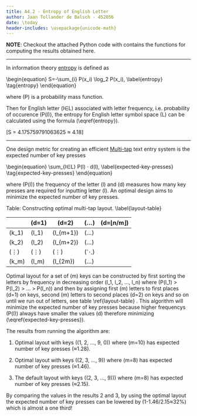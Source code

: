 ```yaml
---
title: A4.2 - Entropy of English Letter
author: Jaan Tollander de Balsch - 452056
date: \today
header-includes: \usepackage{unicode-math}
---
```


**NOTE**: Checkout the attached Python code with contains the functions for computing the results obtained here.

---

In information theory [entropy](https://en.wikipedia.org/wiki/Entropy_(information_theory)) is defined as

\begin{equation}
S=-\sum_{i} P(x_i) \log_2 P(x_i),
\label{entropy}
\tag{entropy}
\end{equation}

where \(P\) is a probability mass function.

Then for English letter \(l∈L\) associated with letter frequency, i.e. probability of occurence \(P(l)\), the entropy for English letter symbol space \(L\) can be calculated using the formula \(\eqref{entropy}\).

\[S = 4.175759791063625 ≈ 4.18\]

---

One design metric for creating an efficient [Multi-tap](https://en.wikipedia.org/wiki/Multi-tap) text entry system is the expected number of key presses

\begin{equation}
\sum_{l∈L} P(l) ⋅ d(l),
\label{expected-key-presses}
\tag{expected-key-presses}
\end{equation}

where \(P(l)\) the frequency of the letter \(l\) and \(d\) measures how many key presses are required for inputting letter \(l\). An optimal design aims to minimize the expected number of key presses.

Table: Constructing optimal multi-tap layout. \label{layout-table}

|       |\(d=1\)  |\(d=2\)      |\(…\)|\(d=⌊n/m⌋\)|
|-------|-------|-----------|-----|-------|
|\(k_1\)|\(l_1\)|\(l_{m+1}\)|\(…\)||
|\(k_2\)|\(l_2\)|\(l_{m+2}\)|\(…\)||
|\(⋮\)  |\(⋮\)  |\(⋮\)      |\(⋱\)||
|\(k_m\)|\(l_m\)|\(l_{2m}\) |\(…\)||

Optimal layout for a set of \(m\) keys can be constructed by first sorting the letters by frequency in decreasing order \(l_1, l_2, ..., l_n\) where \(P(l_1) > P(l_2) > ... > P(l_n)\) and then by assigning first \(m\) letters to first places \(d=1\) on keys, second \(m\) letters to second places \(d=2\) on keys and so on until we run out of letters, see table \ref{layout-table} . This algorithm will minimize the expected number of key presses because higher frequencys \(P(l)\) always have smaller the values \(d\) therefore minimizing \(\eqref{expected-key-presses}\).

The results from running the algorithm are:

1) Optimal layout with keys \((1, 2, ..., 9, 0)\) where \(m=10\) has expected number of key presses \(≈1.28\).

2) Optimal layout with keys \((2, 3, ..., 9)\) where \(m=8\) has expected number of key presses \(≈1.46\).

3) The default layout with keys \((2, 3, ..., 9)\)) where \(m=8\) has expected number of key presses \(≈2.15\).

By comparing the values in the results 2 and 3, by using the optimal layout the expected number of key presses can be lowered by \(1-1.46/2.15≈32\%\) which is almost a one third!
